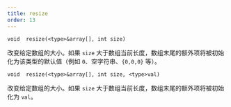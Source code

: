 ```yaml
---
title: resize
order: 13
---
```

`void  resize(<type>&array[], int size)`

改变给定数组的大小。如果 `size` 大于数组当前长度，数组末尾的额外项将被初始化为该类型的默认值（例如 `0`、空字符串、`{0,0,0}` 等）。

`void  resize(<type>&array[], int size, <type>val)`

改变给定数组的大小。如果 `size` 大于数组当前长度，数组末尾的额外项将被初始化为 `val`。
